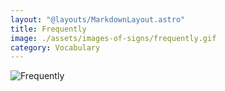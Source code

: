 ```yaml
---
layout: "@layouts/MarkdownLayout.astro"
title: Frequently
image: ./assets/images-of-signs/frequently.gif
category: Vocabulary
---
```


![Frequently](@signs/frequently.gif)
